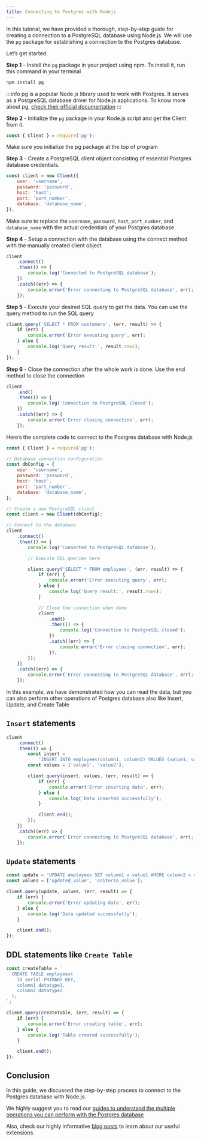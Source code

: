 ```yaml
---
title: Connecting to Postgres with Nodejs
---
```


In this tutorial, we have provided a thorough, step-by-step guide for creating a connection to a PostgreSQL database using Node.js. We will use the `pg` package for establishing a connection to the Postgres database.

Let’s get started

**Step 1** - Install the `pg` package in your project using npm. To install it, run this command in your terminal

```sh
npm install pg
```

:::info
pg is a popular Node.js library used to work with Postgres. It serves as a PostgreSQL database driver for Node.js applications. To know more about pg, [check their official documentation](hhttps://node-postgres.com/)
:::

**Step 2** - Initialize the `pg` package in your Node.js script and get the Client from it.

```js
const { Client } = require('pg');
```

Make sure you initialize the pg package at the top of program

**Step 3** - Create a PostgreSQL client object consisting of essential Postgres database credentials.

```js
const client = new Client({
	user: 'username',
	password: 'password',
	host: 'host',
	port: 'port_number',
	database: 'database_name',
});
```

Make sure to replace the `username`, `password`, `host`, `port_number`, and `database_name` with the actual credentials of your Postgres database

**Step 4** - Setup a connection with the database using the connect method with the manually created client object

```js
client
	.connect()
	.then(() => {
		console.log('Connected to PostgreSQL database');
	})
	.catch((err) => {
		console.error('Error connecting to PostgreSQL database', err);
	});
```

**Step 5** - Execute your desired SQL query to get the data. You can use the query method to run the SQL query

```js
client.query('SELECT * FROM customers', (err, result) => {
	if (err) {
		console.error('Error executing query', err);
	} else {
		console.log('Query result:', result.rows);
	}
});
```

**Step 6** - Close the connection after the whole work is done. Use the end method to close the connection

```js
client
	.end()
	.then(() => {
		console.log('Connection to PostgreSQL closed');
	})
	.catch((err) => {
		console.error('Error closing connection', err);
	});
```

Here’s the complete code to connect to the Postgres database with Node.js

```js
const { Client } = require('pg');

// Database connection configuration
const dbConfig = {
	user: 'username',
	password: 'password',
	host: 'host',
	port: 'port_number',
	database: 'database_name',
};

// Create a new PostgreSQL client
const client = new Client(dbConfig);

// Connect to the database
client
	.connect()
	.then(() => {
		console.log('Connected to PostgreSQL database');

		// Execute SQL queries here

		client.query('SELECT * FROM employees', (err, result) => {
			if (err) {
				console.error('Error executing query', err);
			} else {
				console.log('Query result:', result.rows);
			}

			// Close the connection when done
			client
				.end()
				.then(() => {
					console.log('Connection to PostgreSQL closed');
				})
				.catch((err) => {
					console.error('Error closing connection', err);
				});
		});
	})
	.catch((err) => {
		console.error('Error connecting to PostgreSQL database', err);
	});
```

In this example, we have demonstrated how you can read the data, but you can also perform other operations of Postgres database also like Insert, Update, and Create Table

## `Insert` statements

```js
client
	.connect()
	.then(() => {
		const insert =
			'INSERT INTO employees(column1, column2) VALUES (value1, value2)';
		const values = ['value1', 'value2'];

		client.query(insert, values, (err, result) => {
			if (err) {
				console.error('Error inserting data', err);
			} else {
				console.log('Data inserted successfully');
			}

			client.end();
		});
	})
	.catch((err) => {
		console.error('Error connecting to PostgreSQL database', err);
	});
```

## `Update` statements

```js
const update = 'UPDATE employees SET column1 = value1 WHERE column2 = value2';
const values = ['updated_value', 'criteria_value'];

client.query(update, values, (err, result) => {
	if (err) {
		console.error('Error updating data', err);
	} else {
		console.log('Data updated successfully');
	}

	client.end();
});
```

## DDL statements like `Create Table`

```js
const createTable = `
  CREATE TABLE employees(
    id serial PRIMARY KEY,
    column1 datatype1,
    column2 datatype2
  );
`;

client.query(createTable, (err, result) => {
	if (err) {
		console.error('Error creating table', err);
	} else {
		console.log('Table created successfully');
	}

	client.end();
});
```

## Conclusion

In this guide, we discussed the step-by-step process to connect to the Postgres database with Node.js.

We highly suggest you to read our [guides to understand the multiple operations you can perform with the Postgres database](https://tembo.io/docs/category/postgres-guides)

Also, check our highly informative [blog posts](https://tembo.io/blog) to learn about our useful extensions.
